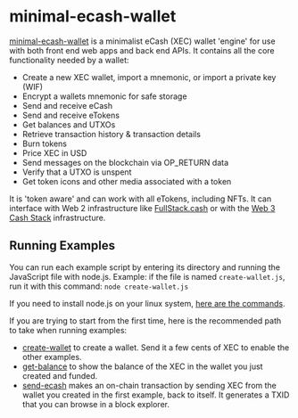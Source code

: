 # minimal-ecash-wallet

[minimal-ecash-wallet](https://www.npmjs.com/package/minimal-ecash-wallet) is a minimalist eCash (XEC) wallet 'engine' for use with both front end web apps and back end APIs. It contains all the core functionality needed by a wallet:

- Create a new XEC wallet, import a mnemonic, or import a private key (WIF)
- Encrypt a wallets mnemonic for safe storage
- Send and receive eCash
- Send and receive eTokens
- Get balances and UTXOs
- Retrieve transaction history & transaction details
- Burn tokens
- Price XEC in USD
- Send messages on the blockchain via OP_RETURN data
- Verify that a UTXO is unspent
- Get token icons and other media associated with a token

It is 'token aware' and can work with all eTokens, including NFTs. It can interface with Web 2 infrastructure like [FullStack.cash](https://fullstack.cash) or with the [Web 3 Cash Stack](https://cashstack.info) infrastructure.

## Running Examples
You can run each example script by entering its directory and running the JavaScript file with node.js. Example: if the file is named `create-wallet.js`, run it with this command: `node create-wallet.js`

If you need to install node.js on your linux system, [here are the commands](https://gist.github.com/christroutner/a39f656850dc022b60f25c9663dd1cdd#install-nodejs).

If you are trying to start from the first time, here is the recommended path to take when running examples:
- [create-wallet](./create-wallet) to create a wallet. Send it a few cents of XEC to enable the other examples.
- [get-balance](./get-balance) to show the balance of the XEC in the wallet you just created and funded.
- [send-ecash](./send-ecash) makes an on-chain transaction by sending XEC from the wallet you created in the first example, back to itself. It generates a TXID that you can browse in a block explorer.
